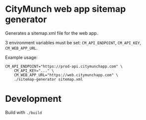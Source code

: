 CityMunch web app sitemap generator
===================================

Generates a sitemap.xml file for the web app.

3 environment variables must be set: `CM_API_ENDPOINT`, `CM_API_KEY`, `CM_WEB_APP_URL`.

Example usage:

```
CM_API_ENDPOINT="https://prod-api.citymunchapp.com" \
	CM_API_KEY="..." \
	CM_WEB_APP_URL="https://web.citymunchapp.com" \
	./sitemap-generator sitemap.xml
```

Development
===========

Build with `./build`

